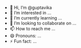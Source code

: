 - 👋 Hi, I’m @guptavika
- 👀 I’m interested in ...
- 🌱 I’m currently learning ...
- 💞️ I’m looking to collaborate on ...
- 📫 How to reach me ...
- 😄 Pronouns: ...
- ⚡ Fun fact: ...

<!---
guptavika/guptavika is a ✨ special ✨ repository because its `README.md` (this file) appears on your GitHub profile.
You can click the Preview link to take a look at your changes.
--->
